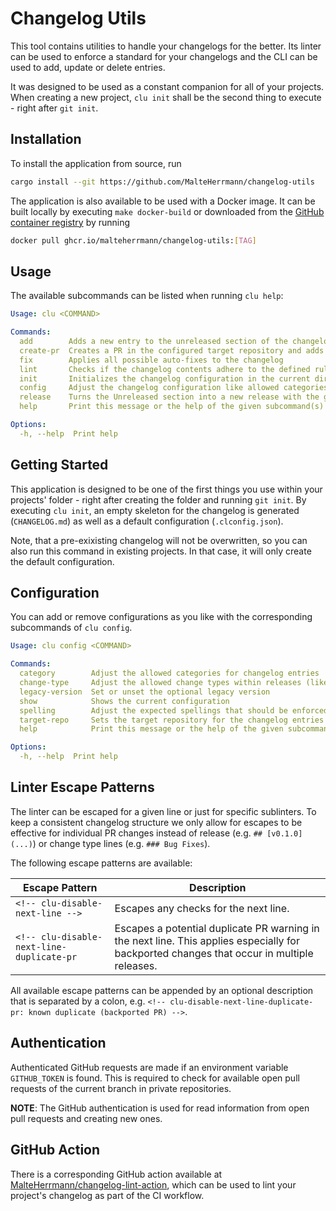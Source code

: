 # Changelog Utils

This tool contains utilities to handle your changelogs for the better.
Its linter can be used to enforce a standard for your changelogs and the CLI can be used to add, update or delete entries.

It was designed to be used as a constant companion for all of your projects. When creating a new project, `clu init` shall be the second thing to execute - right after `git init`.

## Installation

To install the application from source, run

```bash
cargo install --git https://github.com/MalteHerrmann/changelog-utils
```

The application is also available to be used with a Docker image.
It can be built locally by executing `make docker-build`
or downloaded from the [GitHub container registry](https://github.com/MalteHerrmann/changelog-utils/pkgs/container/changelog-utils)
by running

```bash
docker pull ghcr.io/malteherrmann/changelog-utils:[TAG]
```

## Usage

The available subcommands can be listed when running `clu help`:

```yaml
Usage: clu <COMMAND>

Commands:
  add        Adds a new entry to the unreleased section of the changelog
  create-pr  Creates a PR in the configured target repository and adds the corresponding changelog entry
  fix        Applies all possible auto-fixes to the changelog
  lint       Checks if the changelog contents adhere to the defined rules
  init       Initializes the changelog configuration in the current directory
  config     Adjust the changelog configuration like allowed categories, change types or other
  release    Turns the Unreleased section into a new release with the given version
  help       Print this message or the help of the given subcommand(s)

Options:
  -h, --help  Print help
```

## Getting Started

This application is designed to be one of the first things you use within your projects' folder -
right after creating the folder and running `git init`.
By executing `clu init`, an empty skeleton for the changelog is generated (`CHANGELOG.md`)
as well as a default configuration (`.clconfig.json`).

Note, that a pre-exixisting changelog will not be overwritten, so you can also run this command
in existing projects. In that case, it will only create the default configuration.

## Configuration

You can add or remove configurations as you like with the
corresponding subcommands of `clu config`.

```yaml
Usage: clu config <COMMAND>

Commands:
  category        Adjust the allowed categories for changelog entries
  change-type     Adjust the allowed change types within releases (like 'Bug Fixes', 'Features', etc.)
  legacy-version  Set or unset the optional legacy version
  show            Shows the current configuration
  spelling        Adjust the expected spellings that should be enforced in the changelog
  target-repo     Sets the target repository for the changelog entries
  help            Print this message or the help of the given subcommand(s)

Options:
  -h, --help  Print help
```

## Linter Escape Patterns

The linter can be escaped for a given line or just for specific sublinters.
To keep a consistent changelog structure we only allow for escapes to be effective for
individual PR changes instead of release (e.g. `## [v0.1.0](...)`) or change type lines (e.g. `### Bug Fixes`).

The following escape patterns are available:

| Escape Pattern | Description |
|----------------------------------------------------------|---------------------------------------|
| `<!-- clu-disable-next-line -->` | Escapes any checks for the next line. |
| `<!-- clu-disable-next-line-duplicate-pr` | Escapes a potential duplicate PR warning in the next line. This applies especially for backported changes that occur in multiple releases. |

All available escape patterns can be appended by an optional description that is separated by a colon,
e.g. `<!-- clu-disable-next-line-duplicate-pr: known duplicate (backported PR) -->`.

## Authentication

Authenticated GitHub requests are made if an environment variable
`GITHUB_TOKEN` is found.
This is required to check for available open pull requests
of the current branch in private repositories.

**NOTE**: The GitHub authentication is used for read information from open pull requests
and creating new ones.

## GitHub Action

There is a corresponding GitHub action available at [MalteHerrmann/changelog-lint-action](https://github.com/MalteHerrmann/changelog-lint-action),
which can be used to lint your project's changelog as part of the CI workflow.

